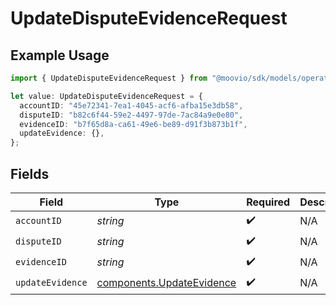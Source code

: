 # UpdateDisputeEvidenceRequest

## Example Usage

```typescript
import { UpdateDisputeEvidenceRequest } from "@moovio/sdk/models/operations";

let value: UpdateDisputeEvidenceRequest = {
  accountID: "45e72341-7ea1-4045-acf6-afba15e3db58",
  disputeID: "b82c6f44-59e2-4497-97de-7ac84a9e0e80",
  evidenceID: "b7f65d8a-ca61-49e6-be89-d91f3b873b1f",
  updateEvidence: {},
};
```

## Fields

| Field                                                                  | Type                                                                   | Required                                                               | Description                                                            |
| ---------------------------------------------------------------------- | ---------------------------------------------------------------------- | ---------------------------------------------------------------------- | ---------------------------------------------------------------------- |
| `accountID`                                                            | *string*                                                               | :heavy_check_mark:                                                     | N/A                                                                    |
| `disputeID`                                                            | *string*                                                               | :heavy_check_mark:                                                     | N/A                                                                    |
| `evidenceID`                                                           | *string*                                                               | :heavy_check_mark:                                                     | N/A                                                                    |
| `updateEvidence`                                                       | [components.UpdateEvidence](../../models/components/updateevidence.md) | :heavy_check_mark:                                                     | N/A                                                                    |